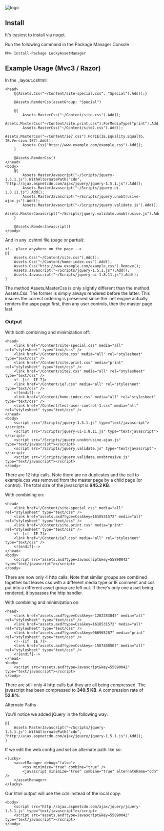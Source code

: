 ![logo](https://github.com/luckyllama/LuckyAssetManager/raw/master/Resources/Logo.png)

## Install

It's easiest to install via nuget. 

Run the following command in the Package Manager Console

    PM> Install-Package LuckyAssetManager

## Example Usage (Mvc3 / Razor)

In the _layout.cshtml: 

    <head>
        @{Assets.Css("~/Content/site-special.css", "Special").Add();}
        
        @Assets.RenderCss(assetGroup: "Special")
        
        @{
            Assets.MasterCss("~/Content/site.css").Add();
            Assets.MasterCss("~/Content/site.print.css").ForMediaType("print").Add();
            Assets.MasterCss("~/Content/site2.css").Add();
            Assets.MasterCss("~/Content/ie7.css").ForIE(IE.Equality.EqualTo, IE.Version.IE7).Add();
            Assets.Css("http://www.example.com/example.css").Add();
        }
    
        @Assets.RenderCss()
    </head>
    <body>
        @{
            Assets.MasterJavascript("~/Scripts/jquery-1.5.1.js").WithAlternatePath("cdn", "http://ajax.aspnetcdn.com/ajax/jquery/jquery-1.5.1.js").Add();
            Assets.MasterJavascript("~/Scripts/jquery-ui-1.8.11.js").Add();
            Assets.MasterJavascript("~/Scripts/jquery.unobtrusive-ajax.js").Add();
            Assets.MasterJavascript("~/Scripts/jquery.validate.js").Add();
            Assets.MasterJavascript("~/Scripts/jquery.validate.unobtrusive.js").Add();
        }

        @Assets.RenderJavascript()
    </body>
  
And in any .cshtml file (page or partial): 

    <!-- place anywhere on the page -->
    @{
        Assets.Css("~/Content/site.css").Add();
        Assets.Css("~/Content/home-index.css").Add();
        Assets.Css("http://www.example.com/example.css").Remove();
        Assets.Javascript("~/Scripts/jquery-1.5.1.js").Add();
        Assets.Javascript("~/Scripts/jquery-ui-1.8.11.js").Add();
    }
  
The method Assets.MasterCss is only slightly different than the method Assets.Css. The former is simply always rendered before the latter. This insures the correct ordering is preserved since the .net engine actually renders the aspx page first, then any user controls, then the master page last.

### Output

With both combining and minimization off: 

    <head>
        <link href="/Content/site-special.css" media="all" rel="stylesheet" type="text/css" />
        <link href="/Content/site.css" media="all" rel="stylesheet" type="text/css" />
        <link href="/Content/site.print.css" media="print" rel="stylesheet" type="text/css" />
        <link href="/Content/site2.css" media="all" rel="stylesheet" type="text/css" />
        <!--[if  IE 7]>
        <link href="/Content/ie7.css" media="all" rel="stylesheet" type="text/css" />
        <![endif]-->
        <link href="/Content/home-index.css" media="all" rel="stylesheet" type="text/css" />
        <link href="/Content/test-user-control-1.css" media="all" rel="stylesheet" type="text/css" />
    </head>
    <body>
        <script src="/Scripts/jquery-1.5.1.js" type="text/javascript"></script>
        <script src="/Scripts/jquery-ui-1.8.11.js" type="text/javascript"></script>
        <script src="/Scripts/jquery.unobtrusive-ajax.js" type="text/javascript"></script>
        <script src="/Scripts/jquery.validate.js" type="text/javascript"></script>
        <script src="/Scripts/jquery.validate.unobtrusive.js" type="text/javascript"></script>
    </body>

There are 12 http calls. Note there are no duplicates and the call to example.css was removed from the master page by a child page (or control). The total size of the javascript is __645.2 KB__.

With combining on:

    <head>
        <link href="/Content/site-special.css" media="all" rel="stylesheet" type="text/css" />
        <link href="assets.axd?type=Css&key=1618531572" media="all" rel="stylesheet" type="text/css" />
        <link href="/Content/site.print.css" media="print" rel="stylesheet" type="text/css" />
        <!--[if  IE 7]>
        <link href="/Content/ie7.css" media="all" rel="stylesheet" type="text/css" />
        <![endif]-->
    </head>
    <body>
        <script src="assets.axd?type=Javascript&key=55890042" type="text/javascript"></script>
    </body>
  
There are now only 4 http calls. Note that similar groups are combined together but leaves css with a different media type or IE comment and css put into a different asset group are left out. If there's only one asset being rendered, it bypasses the http handler. 

With combining and minimization on: 

    <head>
        <link href="assets.axd?type=Css&key=-1282283045" media="all" rel="stylesheet" type="text/css" />
        <link href="assets.axd?type=Css&key=1618531572" media="all" rel="stylesheet" type="text/css" />
        <link href="assets.axd?type=Css&key=966965287" media="print" rel="stylesheet" type="text/css" />
        <!--[if  IE 7]>
        <link href="assets.axd?type=Css&key=-1587408507" media="all" rel="stylesheet" type="text/css" />
        <![endif]-->
    </head>
    <body>
        <script src="assets.axd?type=Javascript&key=55890042" type="text/javascript"></script>
    </body>
  
There are still only 4 http calls but they are all being compressed. The javascript has been compressed to __340.5 KB__. A compression rate of __52.8%__.

Alternate Paths

You'll notice we added jQuery in the following way:

    @{
        Assets.MasterJavascript("~/Scripts/jquery-1.5.1.js").WithAlternatePath("cdn", "http://ajax.aspnetcdn.com/ajax/jquery/jquery-1.5.1.js").Add();
    }

If we edit the web.config and set an alternate path like so: 

    <lucky>
        <assetManager debug="false">
            <css minimize="true" combine="true" />
            <javascript minimize="true" combine="true" alternateName="cdn" />
        </assetManager>
    </lucky>

Our html output will use the cdn instead of the local copy:
  
    <body>
        <script src="http://ajax.aspnetcdn.com/ajax/jquery/jquery-1.5.1.js" type="text/javascript"></script>
        <script src="assets.axd?type=Javascript&key=55890042" type="text/javascript"></script>
    </body>